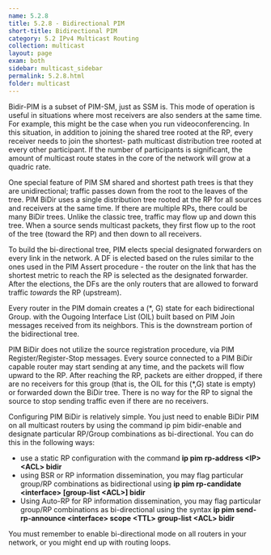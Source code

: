 ```yaml
---
name: 5.2.8
title: 5.2.8 - Bidirectional PIM
short-title: Bidirectional PIM
category: 5.2 IPv4 Multicast Routing
collection: multicast
layout: page
exam: both
sidebar: multicast_sidebar
permalink: 5.2.8.html
folder: multicast
---
```

Bidir-PIM is a subset of PIM-SM, just as SSM is. This mode of operation is useful in situations where most receivers are also senders at the same time. For example, this might be the case when you run videoconferencing. In this situation, in addition to joining the shared tree rooted at the RP, every receiver needs to join the shortest- path multicast distribution tree rooted at every other participant. If the number of participants is significant, the amount of multicast route states in the core of the network will grow at a quadric rate.

One special feature of PIM SM shared and shortest path trees is that they are unidirectional; traffic passes down from the root to the leaves of the tree. PIM BiDir uses a single distribution tree rooted at the RP for all sources and receivers at the same time. If there are multiple RPs, there could be many BiDir trees. Unlike the classic tree, traffic may flow up and down this tree. When a source sends multicast packets, they first flow up to the root of the tree (toward the RP) and then down to all receivers.

To build the bi-directional tree, PIM elects special designated forwarders on every link in the network. A DF is elected based on the rules similar to the ones used in the PIM Assert procedure - the router on the link that has the shortest metric to reach the RP is selected as the designated forwarder. After the elections, the DFs are the only routers that are allowed to forward traffic *towards* the RP (upstream).

Every router in the PIM domain creates a (*, G) state for each bidirectional Group. with the Ougoing Interface List (OIL) built based on PIM Join messages received from its neighbors. This is the downstream portion of the bidirectional tree.

PIM BiDir does not utilize the source registration procedure, via PIM Register/Register-Stop messages. Every source connected to a PIM BiDir capable router may start sending at any time, and the packets will flow upward to the RP. After reaching the RP, packets are either dropped, if there are no receivers for this group (that is, the OIL for this (*,G) state is empty) or forwarded down the BiDir tree. There is no way for the RP to signal the source to stop sending traffic even if there are no receivers.

Configuring PIM BiDir is relatively simple. You just need to enable BiDir PIM on all multicast routers by using the command ip pim bidir-enable and designate particular RP/Group combinations as bi-directional. You can do this in the following ways:
- use a static RP configuration with the command **ip pim rp-address \<IP\> \<ACL\> bidir**
- using BSR or RP information dissemination, you may flag particular group/RP combinations as bidirectional using **ip pim rp-candidate \<interface\> \[group-list \<ACL\>\] bidir**
- Using Auto-RP for RP information dissemination, you may flag particular group/RP combinations as bi-directional using the syntax **ip pim send-rp-announce \<interface\> scope \<TTL\> group-list \<ACL\> bidir**

You must remember to enable bi-directional mode on all routers in your network, or you might end up with routing loops.
